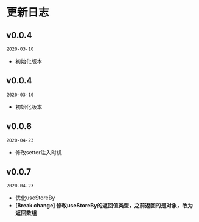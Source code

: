 # 更新日志

## v0.0.4
`2020-03-10`

- 初始化版本

## v0.0.4
`2020-03-10`

- 初始化版本

## v0.0.6
`2020-04-23`

- 修改setter注入时机

## v0.0.7
`2020-04-23`

- 优化useStoreBy
- **[Break change] 修改useStoreBy的返回值类型，之前返回的是对象，改为返回数组**
